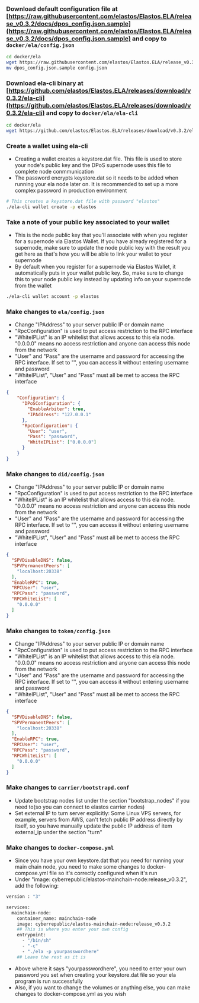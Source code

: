 ### Download default configuration file at [https://raw.githubusercontent.com/elastos/Elastos.ELA/release_v0.3.2/docs/dpos_config.json.sample](https://raw.githubusercontent.com/elastos/Elastos.ELA/release_v0.3.2/docs/dpos_config.json.sample) and copy to `docker/ela/config.json`
```bash
cd docker/ela
wget https://raw.githubusercontent.com/elastos/Elastos.ELA/release_v0.3.2/docs/dpos_config.json.sample
mv dpos_config.json.sample config.json
```

### Download ela-cli binary at [https://github.com/elastos/Elastos.ELA/releases/download/v0.3.2/ela-cli](https://github.com/elastos/Elastos.ELA/releases/download/v0.3.2/ela-cli) and copy to `docker/ela/ela-cli`
```bash
cd docker/ela
wget https://github.com/elastos/Elastos.ELA/releases/download/v0.3.2/ela-cli
```

### Create a wallet using ela-cli
- Creating a wallet creates a keystore.dat file. This file is used to store your node's public key and the DPoS supernode uses this file to complete node conmmunication
- The password encrypts keystore.dat so it needs to be added when running your ela node later on. It is recommended to set up a more complex password in production environment
```bash
# This creates a keystore.dat file with password "elastos"
./ela-cli wallet create -p elastos 
```

### Take a note of your public key associated to your wallet
- This is the node public key that you'll associate with when you register for a supernode via Elastos Wallet. If you have already registered for a supernode, make sure to update the node public key with the result you get here as that's how you will be able to link your wallet to your supernode
- By default when you register for a supernode via Elastos Wallet, it automatically puts in your wallet public key. So, make sure to change this to your node public key instead by updating info on your supernode from the wallet
```bash
./ela-cli wallet account -p elastos
```

### Make changes to `ela/config.json`
- Change "IPAddress" to your server public IP or domain name
- "RpcConfiguration" is used to put access restriction to the RPC interface
- "WhiteIPList" is an IP whitelist that allows access to this ela node. "0.0.0.0" means no access restriction and anyone can access this node from the network
- "User" and "Pass" are the username and password for accessing the RPC interface. If set to "", you can access it without entering username and password
- "WhiteIPList", "User" and "Pass" must all be met to access the RPC interface
```json
{
    "Configuration": {
      "DPoSConfiguration": {
        "EnableArbiter": true,
        "IPAddress": "127.0.0.1"
      },
      "RpcConfiguration": {
        "User": "user",
        "Pass": "password",
        "WhiteIPList": ["0.0.0.0"]
      }
    }
}
```

### Make changes to `did/config.json`
- Change "IPAddress" to your server public IP or domain name
- "RpcConfiguration" is used to put access restriction to the RPC interface
- "WhiteIPList" is an IP whitelist that allows access to this ela node. "0.0.0.0" means no access restriction and anyone can access this node from the network
- "User" and "Pass" are the username and password for accessing the RPC interface. If set to "", you can access it without entering username and password
- "WhiteIPList", "User" and "Pass" must all be met to access the RPC interface
```json
{
  "SPVDisableDNS": false,
  "SPVPermanentPeers": [
    "localhost:20338"
  ],
  "EnableRPC": true,
  "RPCUser": "user",
  "RPCPass": "password",
  "RPCWhiteList": [
    "0.0.0.0"
  ]
}
```

### Make changes to `token/config.json`
- Change "IPAddress" to your server public IP or domain name
- "RpcConfiguration" is used to put access restriction to the RPC interface
- "WhiteIPList" is an IP whitelist that allows access to this ela node. "0.0.0.0" means no access restriction and anyone can access this node from the network
- "User" and "Pass" are the username and password for accessing the RPC interface. If set to "", you can access it without entering username and password
- "WhiteIPList", "User" and "Pass" must all be met to access the RPC interface
```json
{
  "SPVDisableDNS": false,
  "SPVPermanentPeers": [
    "localhost:20338"
  ],
  "EnableRPC": true,
  "RPCUser": "user",
  "RPCPass": "password",
  "RPCWhiteList": [
    "0.0.0.0"
  ]
}
```

### Make changes to `carrier/bootstrapd.conf`
- Update bootstrap nodes list under the section "bootstrap_nodes" if you need to(so you can connect to elastos carrier nodes)
- Set external IP to turn server explicitly: Some Linux VPS servers, for example, servers from AWS, can't fetch public IP address directly by itself, so you have manually update the public IP address of item external_ip under the section "turn"

### Make changes to `docker-compose.yml`
- Since you have your own keystore.dat that you need for running your main chain node, you need to make some changes to docker-compose.yml file so it's correctly configured when it's run
- Under "image: cyberrepublic/elastos-mainchain-node:release_v0.3.2", add the following:
```bash
version : "3"

services:
  mainchain-node:
    container_name: mainchain-node
    image: cyberrepublic/elastos-mainchain-node:release_v0.3.2
    ## This is where you enter your own config
    entrypoint:
      - "/bin/sh"
      - "-c"
      - "./ela -p yourpasswordhere"
    ## Leave the rest as it is
```
- Above where it says "yourpasswordhere", you need to enter your own password you set when creating your keystore.dat file so your ela program is run successfully
- Also, if you want to change the volumes or anything else, you can make changes to docker-compose.yml as you wish